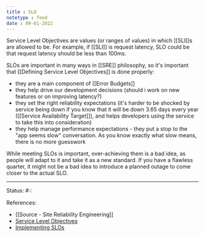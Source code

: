 ```yaml
---
title : SLO
notetype : feed
date : 09-01-2022
---
```


Service Level Objectives are values (or ranges of values) in which [[SLI]]s are allowed to be. For example, if [[SLI]] is request latency, SLO could be that request latency should be less than 100ms. 

SLOs are important in many ways in [[SRE]] philosophy, so it's important that [[Defining Service Level Objectives]] is done properly:
- they are a main component of [[Error Budgets]]
- they help drive our development decisions (should i work on new features or on improving latency?)
- they set the right reliability expectations (it's harder to be shocked by service being down if you know that it will be down 3.65 days every year ([[Service Availability Target]]), and helps developers using the service to take this into consideration)
- they help manage performance expectations - they put a stop to the "app seems slow" conversation. As you know exactly what slow means, there is no more guesswork


While meeting SLOs is important, over-achieving them is a bad idea, as people will adapt to it and take it as a new standard. If you have a flawless quarter, it might not be a bad idea to introduce a planned outage to come closer to the actual SLO.

-----

Status: #💡 

References:
- [[Source - Site Reliability Engineering]]
- [Service Level Objectives](https://sre.google/sre-book/service-level-objectives/)
- [Implementing SLOs](https://sre.google/workbook/implementing-slos/)
